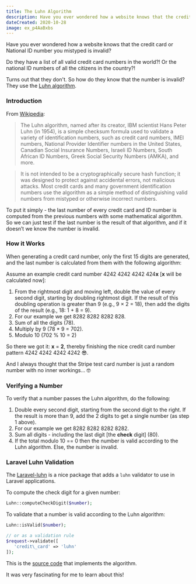 ```yaml
---
title: The Luhn Algorithm
description: Have you ever wondered how a website knows that the credit card or National ID number you mistyped is invalid?
dateCreated: 2020-10-28
image: ex_p4AaBxbs
---
```


Have you ever wondered how a website knows that the credit card or National ID number you mistyped is invalid?

Do they have a list of all valid credit card numbers in the world?! Or the national ID numbers of all the citizens in the country?!

Turns out that they don't. So how do they know that the number is invalid? They use the [Luhn algorithm](https://en.wikipedia.org/wiki/Luhn_algorithm).



### Introduction

From [Wikipedia](https://en.wikipedia.org/wiki/Luhn_algorithm):

> The Luhn algorithm, named after its creator, IBM scientist Hans Peter Luhn (in 1954), is a simple checksum formula used to validate a variety of identification numbers, such as credit card numbers, IMEI numbers, National Provider Identifier numbers in the United States, Canadian Social Insurance Numbers, Israeli ID Numbers, South African ID Numbers, Greek Social Security Numbers (ΑΜΚΑ), and more.

> It is not intended to be a cryptographically secure hash function; it was designed to protect against accidental errors, not malicious attacks. Most credit cards and many government identification numbers use the algorithm as a simple method of distinguishing valid numbers from mistyped or otherwise incorrect numbers.

To put it simply - the last number of every credit card and ID number is computed from the previous numbers with some mathematical algorithm. So we can just test if the last number is the result of that algorithm, and if it doesn’t we know the number is invalid.


### How it Works

When generating a credit card number, only the first 15 digits are generated, and the last number is calculated from them with the following algorithm:

Assume an example credit card number 4242 4242 4242 424**x** [**x** will be calculated now]:

1.  From the rightmost digit and moving left, double the value of every second digit, starting by doubling rightmost digit. If the result of this doubling operation is greater than 9 (e.g., 9 × 2 = 18), then add the digits of the result (e.g., 18: 1 + 8 = 9).
2.  For our example we get 8282 8282 8282 828.
3.  Sum of all the digits (78).
4.  Multiply by 9 (78 * 9 = 702).
5.  Modulo 10 (702 % 10 = 2)

So there we got it: **x** = **2**, thereby finishing the nice credit card number pattern 4242 4242 4242 4242 😎.

And I always thought that the Stripe test card number is just a random number with no inner workings... 🤓

### Verifying a Number

To verify that a number passes the Luhn algorithm, do the following:

1.  Double every second digit, starting from the second digit to the right. If the result is more than 9, add the 2 digits to get a single number (as step 1 above).
2.  For our example we get 8282 8282 8282 8282.
3.  Sum all digits - including the last digit [the **check** digit] (80).
4.  If the total modulo 10 == 0 then the number is valid according to the Luhn algorithm. Else, the number is invalid.

### Laravel Luhn Validation

The [Laravel-luhn](https://github.com/marvinlabs/laravel-luhn) is a nice package that adds a `luhn` validator to use in Laravel applications.

To compute the check digit for a given number:

```php
Luhn::computeCheckDigit($number);
```

To validate that a number is valid according to the Luhn algorithm:

```php
Luhn::isValid($number);

// or as a validation rule
$request->validate([
   'credit\_card' => 'luhn'
]);
```

This is the [source code](https://github.com/marvinlabs/laravel-luhn/blob/master/src/Luhn/Algorithm/LuhnAlgorithm.php) that implements the algorithm.

It was very fascinating for me to learn about this!
